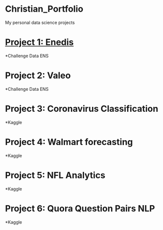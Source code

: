 # Christian_Portfolio
My personal data science projects

# [Project 1: Enedis](github.com/sckobayashi/ChallengeDataEns2020/tree/master/Enedis)
*Challenge Data ENS

# Project 2: Valeo
*Challenge Data ENS

# Project 3: Coronavirus Classification
*Kaggle 

# Project 4: Walmart forecasting
*Kaggle 

# Project 5: NFL Analytics
*Kaggle

# Project 6: Quora Question Pairs NLP
*Kaggle
